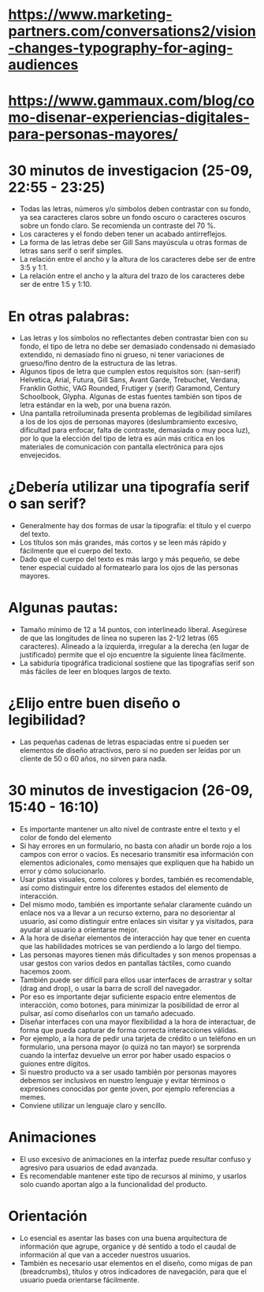 # https://www.marketing-partners.com/conversations2/vision-changes-typography-for-aging-audiences
# https://www.gammaux.com/blog/como-disenar-experiencias-digitales-para-personas-mayores/

# 30 minutos de investigacion (25-09, 22:55 - 23:25)
- Todas las letras, números y/o símbolos deben contrastar con su fondo, ya sea caracteres claros sobre un fondo oscuro o caracteres oscuros sobre un fondo claro. Se recomienda un contraste del 70 %.
- Los caracteres y el fondo deben tener un acabado antirreflejos.
- La forma de las letras debe ser Gill Sans mayúscula u otras formas de letras sans serif o serif simples.
- La relación entre el ancho y la altura de los caracteres debe ser de entre 3:5 y 1:1.
- La relación entre el ancho y la altura del trazo de los caracteres debe ser de entre 1:5 y 1:10.
# En otras palabras:
- Las letras y los símbolos no reflectantes deben contrastar bien con su fondo, el tipo de letra no debe ser demasiado condensado ni demasiado extendido, ni demasiado fino ni grueso, ni tener variaciones de grueso/fino dentro de la estructura de las letras.
- Algunos tipos de letra que cumplen estos requisitos son: (san-serif) Helvetica, Arial, Futura, Gill Sans, Avant Garde, Trebuchet, Verdana, Franklin Gothic, VAG Rounded, Frutiger y (serif) Garamond, Century Schoolbook, Glypha. Algunas de estas fuentes también son tipos de letra estándar en la web, por una buena razón.
- Una pantalla retroiluminada presenta problemas de legibilidad similares a los de los ojos de personas mayores (deslumbramiento excesivo, dificultad para enfocar, falta de contraste, demasiada o muy poca luz), por lo que la elección del tipo de letra es aún más crítica en los materiales de comunicación con pantalla electrónica para ojos envejecidos.

# ¿Debería utilizar una tipografía serif o san serif?
- Generalmente hay dos formas de usar la tipografía: el título y el cuerpo del texto.
- Los títulos son más grandes, más cortos y se leen más rápido y fácilmente que el cuerpo del texto.
- Dado que el cuerpo del texto es más largo y más pequeño, se debe tener especial cuidado al formatearlo para los ojos de las personas mayores.

# Algunas pautas:
- Tamaño mínimo de 12 a 14 puntos, con interlineado liberal.
Asegúrese de que las longitudes de línea no superen las 2-1/2 letras (65 caracteres).
Alineado a la izquierda, irregular a la derecha (en lugar de justificado) permite que el ojo encuentre la siguiente línea fácilmente.
- La sabiduría tipográfica tradicional sostiene que las tipografías serif son más fáciles de leer en bloques largos de texto.

# ¿Elijo entre buen diseño o legibilidad?
- Las pequeñas cadenas de letras espaciadas entre sí pueden ser elementos de diseño atractivos, pero si no pueden ser leídas por un cliente de 50 o 60 años, no sirven para nada. 


# 30 minutos de investigacion (26-09, 15:40 - 16:10)
- Es importante mantener un alto nivel de contraste entre el texto y el color de fondo del elemento
- Si hay errores en un formulario, no basta con añadir un borde rojo a los campos con error o vacíos. Es necesario transmitir esa información con elementos adicionales, como mensajes que expliquen que ha habido un error y cómo solucionarlo.
- Usar pistas visuales, como colores y bordes, también es recomendable, así como distinguir entre los diferentes estados del elemento de interacción.
- Del mismo modo, también es importante señalar claramente cuándo un enlace nos va a llevar a un recurso externo, para no desorientar al usuario, así como distinguir entre enlaces sin visitar y ya visitados, para ayudar al usuario a orientarse mejor. 
- A la hora de diseñar elementos de interacción hay que tener en cuenta que las habilidades motrices se van perdiendo a lo largo del tiempo.
- Las personas mayores tienen más dificultades y son menos propensas a usar gestos con varios dedos en pantallas táctiles, como cuando hacemos zoom. 
- También puede ser difícil para ellos usar interfaces de arrastrar y soltar (drag and drop), o usar la barra de scroll del navegador.
- Por eso es importante dejar suficiente espacio entre elementos de interacción, como botones, para minimizar la posibilidad de error al pulsar, así como diseñarlos con un tamaño adecuado.
- Diseñar interfaces con una mayor flexibilidad a la hora de interactuar, de forma que pueda capturar de forma correcta interacciones válidas.
- Por ejemplo, a la hora de pedir una tarjeta de crédito o un teléfono en un formulario, una persona mayor (o quizá no tan mayor) se sorprenda cuando la interfaz devuelve un error por haber usado espacios o guiones entre dígitos.
- Si nuestro producto va a ser usado también por personas mayores debemos ser inclusivos en nuestro lenguaje y evitar términos o expresiones conocidas por gente joven, por ejemplo referencias a memes. 
- Conviene utilizar un lenguaje claro y sencillo.

# Animaciones
- El uso excesivo de animaciones en la interfaz puede resultar confuso y agresivo para usuarios de edad avanzada.
- Es recomendable mantener este tipo de recursos al mínimo, y usarlos solo cuando aportan algo a la funcionalidad del producto.

# Orientación
- Lo esencial es asentar las bases con una buena arquitectura de información que agrupe, organice y dé sentido a todo el caudal de información al que van a acceder nuestros usuarios.
- También es necesario usar elementos en el diseño, como migas de pan (breadcrumbs), títulos y otros indicadores de navegación, para que el usuario pueda orientarse fácilmente.
